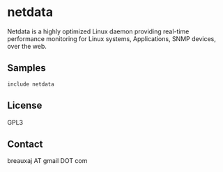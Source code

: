 netdata
=======

Netdata is a highly optimized Linux daemon providing real-time performance
monitoring for Linux systems, Applications, SNMP devices, over the web.

Samples
-------
```
include netdata
```

License
-------
GPL3

Contact
-------
breauxaj AT gmail DOT com